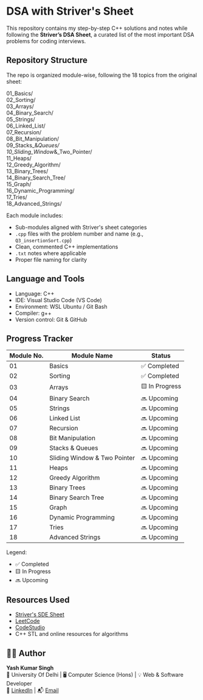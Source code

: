 # DSA with Striver's Sheet

This repository contains my step-by-step C++ solutions and notes while following the **Striver’s DSA Sheet**, a curated list of the most important DSA problems for coding interviews.

## Repository Structure

The repo is organized module-wise, following the 18 topics from the original sheet:

01_Basics/  
02_Sorting/  
03_Arrays/  
04_Binary_Search/  
05_Strings/  
06_Linked_List/  
07_Recursion/  
08_Bit_Manipulation/  
09_Stacks_&_Queues/  
10_Sliding_Window_&_Two_Pointer/  
11_Heaps/  
12_Greedy_Algorithm/  
13_Binary_Trees/  
14_Binary_Search_Tree/  
15_Graph/  
16_Dynamic_Programming/  
17_Tries/  
18_Advanced_Strings/

Each module includes:
- Sub-modules aligned with Striver's sheet categories
- `.cpp` files with the problem number and name (e.g., `Q3_insertionSort.cpp`)
- Clean, commented C++ implementations
- `.txt` notes where applicable
- Proper file naming for clarity

## Language and Tools

- Language: C++
- IDE: Visual Studio Code (VS Code)
- Environment: WSL Ubuntu / Git Bash
- Compiler: g++
- Version control: Git & GitHub

## Progress Tracker

| Module No. | Module Name                           | Status        |
|------------|---------------------------------------|---------------|
| 01         | Basics                                | ✅ Completed  |
| 02         | Sorting                               | ✅ Completed |
| 03         | Arrays                                | 🟨 In Progress   |
| 04         | Binary Search                         | 🔜 Upcoming   |
| 05         | Strings                               | 🔜 Upcoming   |
| 06         | Linked List                           | 🔜 Upcoming   |
| 07         | Recursion                             | 🔜 Upcoming   |
| 08         | Bit Manipulation                      | 🔜 Upcoming   |
| 09         | Stacks & Queues                       | 🔜 Upcoming   |
| 10         | Sliding Window & Two Pointer          | 🔜 Upcoming   |
| 11         | Heaps                                 | 🔜 Upcoming   |
| 12         | Greedy Algorithm                      | 🔜 Upcoming   |
| 13         | Binary Trees                          | 🔜 Upcoming   |
| 14         | Binary Search Tree                    | 🔜 Upcoming   |
| 15         | Graph                                 | 🔜 Upcoming   |
| 16         | Dynamic Programming                   | 🔜 Upcoming   |
| 17         | Tries                                 | 🔜 Upcoming   |
| 18         | Advanced Strings                      | 🔜 Upcoming   |

Legend:
- ✅ Completed
- 🟨 In Progress
- 🔜 Upcoming

## Resources Used

- [Striver's SDE Sheet](https://takeuforward.org/interviews/strivers-sde-sheet-top-coding-interview-problems/)
- [LeetCode](https://leetcode.com)
- [CodeStudio](https://www.naukri.com/code360/)
- C++ STL and online resources for algorithms
  
## 🧑‍💻 Author

**Yash Kumar Singh**  
📘 University Of Delhi | 🖥️ Computer Science (Hons) | 💡 Web & Software Developer  
🔗 [LinkedIn](https://www.linkedin.com/in/yash-kumar-singh-6148a3302/) | 📬 [Email](mailto:yashkumarsingh1607@gmail.com)


